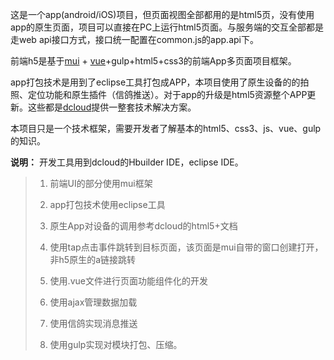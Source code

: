 这是一个app\(android/iOS\)项目，但页面视图全部都用的是html5页，没有使用app的原生页面，项目可以直接在PC上运行html5页面。与服务端的交互全部都是走web api接口方式，接口统一配置在common.js的app.api下。

前端h5是基于[mui](http://dev.dcloud.net.cn/mui/) + [vue](http://cn.vuejs.org/v2/api/)+gulp+html5+css3的前端App多页面项目框架。

app打包技术是用到了eclipse工具打包成APP，本项目使用了原生设备的的拍照、定位功能和原生插件（信鸽推送）。对于app的升级是html5资源整个APP更新。这些都是[dcloud](http://www.dcloud.io/index.html)提供一整套技术解决方案。

本项目只是一个技术框架，需要开发者了解基本的html5、css3、js、vue、gulp的知识。

**说明：** 开发工具用到dcloud的Hbuilder IDE，eclipse IDE。

> 1. 前端UI的部分使用mui框架
>
> 2. app打包技术使用eclipse工具
>
> 3. 原生App对设备的调用参考dcloud的html5+文档
>
> 4. 使用tap点击事件跳转到目标页面，该页面是mui自带的窗口创建打开，非h5原生的a链接跳转
>
> 5. 使用.vue文件进行页面功能组件化的开发
>
> 6. 使用ajax管理数据加载
>
> 7. 使用信鸽实现消息推送
>
> 8. 使用gulp实现对模块打包、压缩。
>




